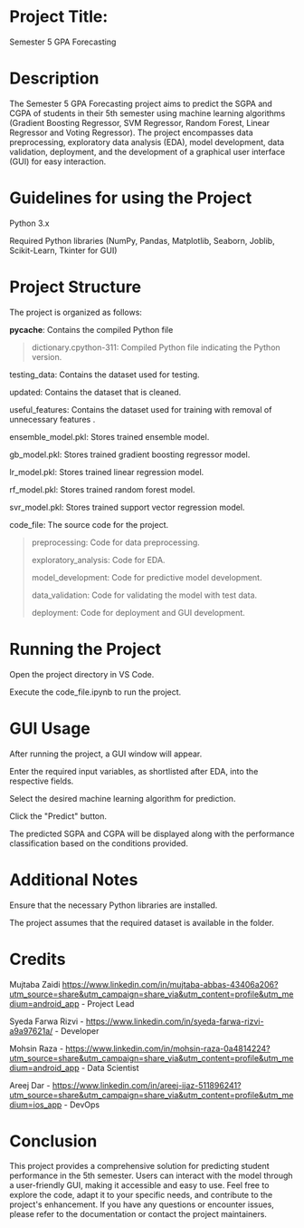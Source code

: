 # Project Title:
Semester 5 GPA Forecasting

# Description
The Semester 5 GPA Forecasting project aims to predict the SGPA and CGPA of students in their 5th semester using machine learning algorithms (Gradient Boosting Regressor, SVM Regressor, Random Forest, Linear Regressor and Voting Regressor). The project encompasses data preprocessing, exploratory data analysis (EDA), model development, data validation, deployment, and the development of a graphical user interface (GUI) for easy interaction.

# Guidelines for using the Project
Python 3.x 

Required Python libraries (NumPy, Pandas, Matplotlib, Seaborn, Joblib, Scikit-Learn, Tkinter for GUI)

# Project Structure
The project is organized as follows:

__pycache__: Contains the compiled Python file
<blockquote>
  
dictionary.cpython-311: Compiled Python file indicating the Python version. 
</blockquote>

testing_data: Contains the dataset used for testing.

updated: Contains the dataset that is cleaned. 

useful_features: Contains the dataset used for training with removal of unnecessary features .

ensemble_model.pkl: Stores trained ensemble model.

gb_model.pkl: Stores trained gradient boosting regressor model.

lr_model.pkl: Stores trained linear regression model.

rf_model.pkl: Stores trained random forest model.

svr_model.pkl: Stores trained support vector regression model.

code_file: The source code for the project.

<blockquote>
  
preprocessing: Code for data preprocessing.

exploratory_analysis: Code for EDA.

model_development: Code for predictive model development.

data_validation: Code for validating the model with test data.

deployment: Code for deployment and GUI development.
</blockquote>

# Running the Project
Open the project directory in VS Code.

Execute the code_file.ipynb to run the project.

# GUI Usage
After running the project, a GUI window will appear.

Enter the required input variables, as shortlisted after EDA, into the respective fields.

Select the desired machine learning algorithm for prediction.

Click the "Predict" button.

The predicted SGPA and CGPA will be displayed along with the performance classification based on the conditions provided.

# Additional Notes
Ensure that the necessary Python libraries are installed.

The project assumes that the required dataset is available in the folder.

# Credits
Mujtaba Zaidi https://www.linkedin.com/in/mujtaba-abbas-43406a206?utm_source=share&utm_campaign=share_via&utm_content=profile&utm_medium=android_app - Project Lead

Syeda Farwa Rizvi - https://www.linkedin.com/in/syeda-farwa-rizvi-a9a97621a/ - Developer

Mohsin Raza - https://www.linkedin.com/in/mohsin-raza-0a4814224?utm_source=share&utm_campaign=share_via&utm_content=profile&utm_medium=android_app - Data Scientist

Areej Dar - https://www.linkedin.com/in/areej-ijaz-511896241?utm_source=share&utm_campaign=share_via&utm_content=profile&utm_medium=ios_app - DevOps

# Conclusion
This project provides a comprehensive solution for predicting student performance in the 5th semester. Users can interact with the model through a user-friendly GUI, making it accessible and easy to use. Feel free to explore the code, adapt it to your specific needs, and contribute to the project's enhancement.
If you have any questions or encounter issues, please refer to the documentation or contact the project maintainers.
